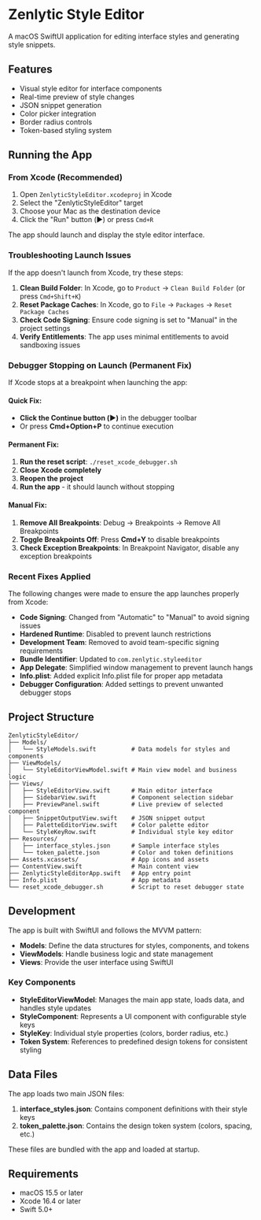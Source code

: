 # Zenlytic Style Editor

A macOS SwiftUI application for editing interface styles and generating style snippets.

## Features

- Visual style editor for interface components
- Real-time preview of style changes
- JSON snippet generation
- Color picker integration
- Border radius controls
- Token-based styling system

## Running the App

### From Xcode (Recommended)

1. Open `ZenlyticStyleEditor.xcodeproj` in Xcode
2. Select the "ZenlyticStyleEditor" target
3. Choose your Mac as the destination device
4. Click the "Run" button (▶️) or press `Cmd+R`

The app should launch and display the style editor interface.

### Troubleshooting Launch Issues

If the app doesn't launch from Xcode, try these steps:

1. **Clean Build Folder**: In Xcode, go to `Product` → `Clean Build Folder` (or press `Cmd+Shift+K`)
2. **Reset Package Caches**: In Xcode, go to `File` → `Packages` → `Reset Package Caches`
3. **Check Code Signing**: Ensure code signing is set to "Manual" in the project settings
4. **Verify Entitlements**: The app uses minimal entitlements to avoid sandboxing issues

### Debugger Stopping on Launch (Permanent Fix)

If Xcode stops at a breakpoint when launching the app:

#### Quick Fix:
- **Click the Continue button (▶️)** in the debugger toolbar
- Or press **Cmd+Option+P** to continue execution

#### Permanent Fix:
1. **Run the reset script**: `./reset_xcode_debugger.sh`
2. **Close Xcode completely**
3. **Reopen the project**
4. **Run the app** - it should launch without stopping

#### Manual Fix:
1. **Remove All Breakpoints**: Debug → Breakpoints → Remove All Breakpoints
2. **Toggle Breakpoints Off**: Press **Cmd+Y** to disable breakpoints
3. **Check Exception Breakpoints**: In Breakpoint Navigator, disable any exception breakpoints

### Recent Fixes Applied

The following changes were made to ensure the app launches properly from Xcode:

- **Code Signing**: Changed from "Automatic" to "Manual" to avoid signing issues
- **Hardened Runtime**: Disabled to prevent launch restrictions
- **Development Team**: Removed to avoid team-specific signing requirements
- **Bundle Identifier**: Updated to `com.zenlytic.styleeditor`
- **App Delegate**: Simplified window management to prevent launch hangs
- **Info.plist**: Added explicit Info.plist file for proper app metadata
- **Debugger Configuration**: Added settings to prevent unwanted debugger stops

## Project Structure

```
ZenlyticStyleEditor/
├── Models/
│   └── StyleModels.swift          # Data models for styles and components
├── ViewModels/
│   └── StyleEditorViewModel.swift # Main view model and business logic
├── Views/
│   ├── StyleEditorView.swift      # Main editor interface
│   ├── SidebarView.swift          # Component selection sidebar
│   ├── PreviewPanel.swift         # Live preview of selected component
│   ├── SnippetOutputView.swift    # JSON snippet output
│   ├── PaletteEditorView.swift    # Color palette editor
│   └── StyleKeyRow.swift          # Individual style key editor
├── Resources/
│   ├── interface_styles.json      # Sample interface styles
│   └── token_palette.json         # Color and token definitions
├── Assets.xcassets/               # App icons and assets
├── ContentView.swift              # Main content view
├── ZenlyticStyleEditorApp.swift   # App entry point
├── Info.plist                     # App metadata
└── reset_xcode_debugger.sh        # Script to reset debugger state
```

## Development

The app is built with SwiftUI and follows the MVVM pattern:

- **Models**: Define the data structures for styles, components, and tokens
- **ViewModels**: Handle business logic and state management
- **Views**: Provide the user interface using SwiftUI

### Key Components

- **StyleEditorViewModel**: Manages the main app state, loads data, and handles style updates
- **StyleComponent**: Represents a UI component with configurable style keys
- **StyleKey**: Individual style properties (colors, border radius, etc.)
- **Token System**: References to predefined design tokens for consistent styling

## Data Files

The app loads two main JSON files:

1. **interface_styles.json**: Contains component definitions with their style keys
2. **token_palette.json**: Contains the design token system (colors, spacing, etc.)

These files are bundled with the app and loaded at startup.

## Requirements

- macOS 15.5 or later
- Xcode 16.4 or later
- Swift 5.0+ 